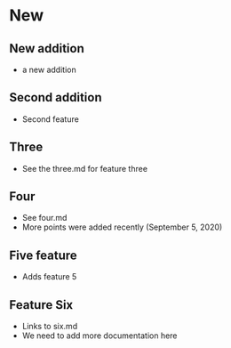 # New

## New addition
- a new addition

## Second addition
- Second feature

## Three
- See the three.md for feature three

## Four
- See four.md
- More points were added recently (September 5, 2020)

## Five feature
- Adds feature 5

## Feature Six
- Links to six.md
- We need to add more documentation here

